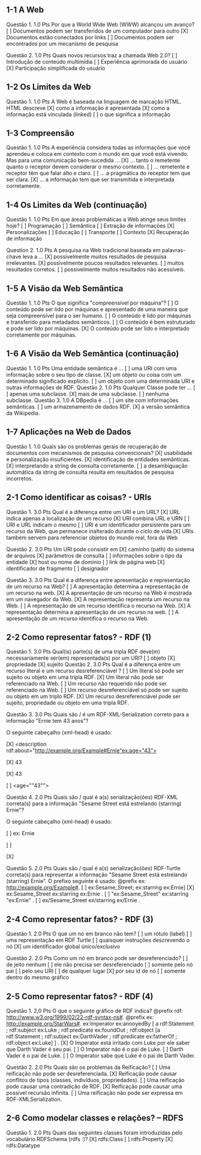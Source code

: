 ## 1-1 A Web

Questão 1. 1.0 Pts
Por que a World Wide Web (WWW) alcançou um avanço?
[ ] Documentos podem ser transferidos de um computador para
outro
[X] Documentos estão conectados por links
[ ] Documentos podem ser encontrados por um mecanismo de
pesquisa

Questão 2. 1.0 Pts
Quais novos recursos traz a chamada Web 2.0?
[ ] Introdução de conteúdo multimídia
[ ] Experiência aprimorada do usuário
[X] Participação simplificada do usuário

## 1-2 Os Limites da Web
Questão 1. 1.0 Pts
A Web é baseada na linguagem de marcação HTML. HTML
descreve
[X] como a informação é apresentada
[X] como a informação está vinculada (linked)
[ ] o que significa a informação

## 1-3 Compreensão
Questão 1. 1.0 Pts
A experiência considera todas as informações que você aprendeu
e coloca em contexto com o mundo em que você está vivendo.
Mas para uma comunicação bem-sucedida ...
[X] ... tanto o remetente quanto o receptor devem considerar o
mesmo contexto.
[ ] ... remetente e receptor têm que falar alto e claro.
[ ] ... a pragmática do receptor tem que ser clara.
[X] … a informação tem que ser transmitida e interpretada
corretamente.

## 1-4 Os Limites da Web (continuação)
Questão 1. 1.0 Pts
Em que áreas problemáticas a Web atinge seus limites hoje?
[ ] Programação
[ ] Semântica
[ ] Extração de informações
[X] Personalizações
[ ] Educação
[ ] Transporte
[ ] Contexto
[X] Recuperação de informação

Question 2. 1.0 Pts
A pesquisa na Web tradicional baseada em palavras-chave leva
a ...
[X] possivelmente muitos resultados de pesquisa irrelevantes.
[X] possivelmente poucos resultados relevantes.
[ ] muitos resultados corretos.
[ ] possivelmente muitos resultados não acessíveis.

## 1-5 A Visão da Web Semântica
Questão 1. 1.0 Pts
O que significa "compreensível por máquina"?
[ ] O conteúdo pode ser lido por máquinas e apresentado de uma
maneira que seja compreensível para o ser humano.
[ ] O conteúdo é lido por máquinas e transferido para metadados
semânticos.
[ ] O conteúdo é bem estruturado e pode ser lido por máquinas.
[X] O conteúdo pode ser lido e interpretado corretamente por
máquinas.

## 1-6 A Visão da Web Semântica (continuação)
Questão 1. 1.0 Pts
Uma entidade semântica é ...
[ ] uma URI com uma informação sobre o seu tipo de classe.
[X] um objeto ou coisa com um determinado significado explícito.
[ ] um objeto com uma determinada URI e outras informações de
RDF.
Questão 2. 1.0 Pts
Qualquer Classe pode ter ...
[ ] apenas uma subclasse.
[X] mais de uma subclasse.
[ ] nenhuma subclasse.
Questão 3. 1.0
A DBpedia é ...
[ ] um site com informações semânticas.
[ ] um armazenamento de dados RDF.
[X] a versão semântica da Wikipedia.

## 1-7 Aplicações na Web de Dados
Questão 1. 1.0
Quais são os problemas gerais de recuperação de documentos
com mecanismos de pesquisa convencionais?
[X] usabilidade e personalização insuficientes.
[X] identificação de entidades semânticas.
[X] interpretando a string de consulta corretamente.
[ ] a desambiguação automática da string de consulta resulta em
resultados de pesquisa incorretos.

## 2-1 Como identificar as coisas? - URIs
Questão 1. 3.0 Pts
Qual é a diferença entre um URI e um URL?
[X] URL indica apenas a localização de um recurso
[X] URI combina URL e URN
[ ] URI e URL indicam o mesmo
[ ] URI é um identificador persistente para um recurso da Web, que
permanece inalterado durante o ciclo de vida
[X] URIs também servem para referenciar objetos do mundo real,
fora da Web

Questão 2. 3.0 Pts
Um URI pode consistir em
[X] caminho (path) do sistema de arquivos
[X] parâmetros de consulta
[ ] informações sobre o tipo da entidade
[X] host ou nome de domínio
[ ] link de página web
[X] identificador de fragmento
[ ] designador

Questão 3. 3.0 Pts
Qual é a diferença entre apresentação e representação de um
recurso
na Web?
[ ] A apresentação determina a representação de um recurso na
web.
[X] A apresentação de um recurso na Web é mostrada em um
navegador da Web.
[X] A representação representa um recurso na Web.
[ ] A representação de um recurso identifica o recurso na Web.
[X] A representação determina a apresentação de um recurso na
web.
[ ] A apresentação de um recurso identifica o recurso na Web.

## 2-2 Como representar fatos? - RDF (1)
Questão 1. 3.0 Pts
Qual(is) parte(s) de uma tripla RDF deve(m) necessariamente
ser(em) representada(s) por um URI?
[ ] objeto
[X] propriedade
[X] sujeito
Questão 2. 3.0 Pts
Qual é a diferença entre um recurso literal e um recurso
desreferenciável ?
[ ] Um literal só pode ser sujeito ou objeto em uma tripla RDF.
[X] Um literal não pode ser referenciado na Web.
[ ] Um recurso não requerido não pode ser referenciado na Web.
[ ] Um recurso desreferenciável só pode ser sujeito ou objeto em
um triplo RDF.
[X] Um recurso desreferenciável pode ser sujeito, propriedade ou
objeto em uma tripla RDF.

Questão 3. 3.0 Pts
Quais são / é um RDF-XML-Serialization correto para a informação
"Ernie tem 43 anos"?

O seguinte cabeçalho (xml-head) é usado:

<xml version = “1.0“ encoding = “utf-8“>
<rdf: RDF xmlns: rdf = "http://www.w3.org/1999/02/22-rdf-syntax-ns#"
xmlns: ex = "http://exemplo.org/Exemplo#">

[X] <description rdf:about="http://example.org/Example#Ernie"ex:age="43"></description>

[X] <description rdf:about="http://exemplo.org/Exemplo#Ernie"><age
rdf:datatype="http://www.w3.org/2001/XMLSchema#int">43</age>
</description>

[X] <description rdf:about="http://example.org/Example#Ernie"><age>43</age></description>

[ ] <description rdf:about="http://example.org/Example#Ernie"><age=""43""></age></description>

Questão 4. 2.0 Pts
Quais são / qual é a(s) serialização(ões) RDF-XML correta(s) para
a informação "Sesame Street está estrelando (starring) Ernie"?

O seguinte cabeçalho (xml-head) é usado:

<xml version = “1.0“ encoding = “utf-8“>
<rdf: RDF xmlns: rdf = "http://www.w3.org/1999/02/22-rdf-syntax-ns#"
xmlns: ex = "http://exemplo.org/Exemplo#">

[ ] <description rdf: about = "http://example.org/Example#Sesame_Street">
<starring> ex: Ernie </starring> </description>

[ ] <description rdf: about = "http://example.org/Exemplo#Sesame_Street"
ex: starring = "http://example.org/Example#Ernie"> </description>

[X] <description rdf: about = "http://example.org/Example#Sesame_Street">
	<starring rdf: resource = "http://example.org/Example#Ernie"> </starring>
	</description>

Questão 5. 2.0 Pts
Quais são / qual é a(s) serialização(ões) RDF-Turtle correta(s)
para representar a informação "Sesame Street está estrelando
(starring) Ernie”.
O prefixo seguinte é usado:
@prefix ex: http://example.org/Example#.
[ ] ex:Sesame_Street; ex:starring ex:Ernie]
[X] ex:Sesame_Street ex:starring ex:Ernie .
[ ] "ex:Sesame_Street" ex:starring "ex:Ernie" .
[ ] ex/Sesame_Street ex/starring ex/Ernie .

## 2-4 Como representar fatos? - RDF (3)

Questão 1. 2.0 Pts
O que um nó em branco não tem?
[ ] um rótulo (label)
[ ] uma representação em RDF Turtle
[ ] quaisquer instruções descrevendo o nó
[X] um identificador global único/exclusivo

Questão 2. 2.0 Pts
Como um nó em branco pode ser desreferenciado?
[ ] de jeito nenhum
[ ] ele não precisa ser desreferenciado
[ ] somente pelo nó pai
[ ] pelo seu URI
[ ] de qualquer lugar
[X] por seu id de nó
[ ] somente dentro do mesmo gráfico

## 2-5 Como representar fatos? - RDF (4)
Questão 1. 2,0 Pts
O que o seguinte gráfico de RDF indica?
@prefix rdf: <http://www.w3.org/1999/02/22-rdf-syntax-ns#>.
@prefix ex: <http://example.org/StarWars#>.
ex:Imperator ex:annoyedBy [
 a rdf:Statement ;
 rdf:subject ex:Luke ;
 rdf:predicate ex:foundOut ;
 rdf:object [a rdf:Statement ; rdf:subject ex:DarthVader ;
rdf:predicate ex:fatherOf ; rdf:object ex:Luke] ] .
[X] O Imperator está irritado com Luke por ele saber que Darth
Vader é seu pai.
[ ] O Imperator não é o pai de Luke.
[ ] Darth Vader é o pai de Luke.
[ ] O Imperator sabe que Luke é o pai de Darth Vader.

Questão 2. 2.0 Pts
Quais são os problemas da Reificação?
[ ] Uma reificação não pode ser desreferenciada.
[X] Reificação pode causar conflitos de tipos (classes, indivíduos,
propriedades).
[ ] Uma reificação pode causar uma contradição de RDF.
[X] Reificação pode causar uma possível recursão infinita.
[ ] Uma reificação não pode ser expressa em RDF-XMLSerialization.

## 2-6 Como modelar classes e relações? – RDFS
Questão 1. 2.0 Pts
Quais das seguintes classes foram introduzidas pelo vocabulário
RDFSchema (rdfs :)?
[X] rdfs:Class
[ ] rdfs:Property
[X] rdfs:Datatype